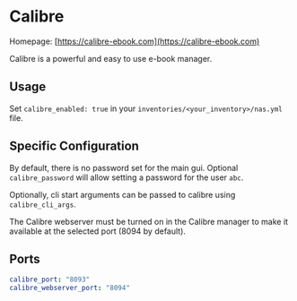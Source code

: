 # Calibre

Homepage: [https://calibre-ebook.com](https://calibre-ebook.com)

Calibre is a powerful and easy to use e-book manager.

## Usage

Set `calibre_enabled: true` in your `inventories/<your_inventory>/nas.yml` file.

## Specific Configuration

By default, there is no password set for the main gui. Optional `calibre_password` will allow setting a password for the user `abc`.

Optionally, cli start arguments can be passed to calibre using `calibre_cli_args`.

The Calibre webserver must be turned on in the Calibre manager to make it available at the selected port (8094 by default).

## Ports

```yml
calibre_port: "8093"
calibre_webserver_port: "8094"
```
